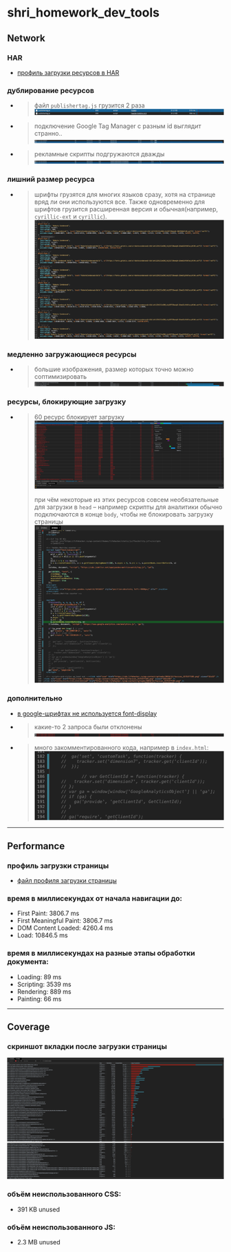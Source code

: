 # shri_homework_dev_tools

## Network

### HAR
* [профиль загрузки ресурсов в HAR](lifehacker.ru.har)

### дублирование ресурсов
* > файл `publishertag.js` грузится 2 раза
  > ![publishertag.js](imgs/publishertag.png)
* > подключение Google Tag Manager с разным id выглядит странно..
  > ![Google Tag Manager](imgs/google_tag_manager.png)
* > рекламные скрипты подгружаются дважды
  > ![ads duplicate](imgs/ads_duplicate.png)

### лишний размер ресурса
* > шрифты грузятся для многих языков сразу, хотя на странице вряд ли они используются все. Также одновременно для шрифтов грузится расширенная версия и обычная(например, `cyrillic-ext` и `cyrillic`).
  > ![fonts ext](imgs/fonts_ext_dup.png)

### медленно загружающиеся ресурсы
* > большие изображения, размер которых точно можно соптимизировать
  > ![big images](imgs/big_images.png)

### ресурсы, блокирующие загрузку
* > 60 ресурс блокирует загрузку
  > ![60 resourse blocking](imgs/60_resourse_blocking.png)
  >
  > при чём некоторые из этих ресурсов совсем необязательные для загрузки в `head` – например скрипты для аналитики обычно подключаются в конце `body`, чтобы не блокировать загрузку страницы
  > ![analytics in head](imgs/analytics_in_head.png)

### дополнительно
* [в google-шрифтах не используется font-display](https://scotch.io/bar-talk/google-fonts-now-supports-font-display#toc-how-do-i-use-font-display-with-google-fonts-)
* > какие-то 2 запроса были отклонены
  > ![canceled](imgs/canceled.png)
* > много закомментированного кода, например в `index.html`:
  > ![commented code](imgs/commented_code.png)

---

## Performance

### профиль загрузки страницы
* [файл профиля загрузки страницы](Profile-20200322T231809.json)

### время в миллисекундах от начала навигации до:
* First Paint: 3806.7 ms
* First Meaningful Paint: 3806.7 ms
* DOM Content Loaded: 4260.4 ms
* Load: 10846.5 ms

### время в миллисекундах на разные этапы обработки документа:
* Loading: 89 ms
* Scripting: 3539 ms
* Rendering: 889 ms
* Painting: 66 ms

---

## Coverage

### скриншот вкладки после загрузки страницы
![coverage1](imgs/coverage1.png)
![coverage2](imgs/coverage2.png)

### объём неиспользованного CSS:
* 391 KB unused

### объём неиспользованного JS:
* 2.3 MB unused